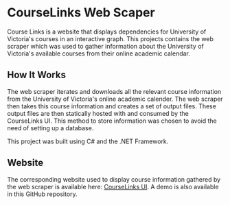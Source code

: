 # CourseLinks Web Scaper

Course Links is a website that displays dependencies for University of Victoria's courses in an interactive graph. This projects contains the web scraper which was used to gather information about the University of Victoria's available courses from their online academic calendar.

## How It Works

The web scraper iterates and downloads all the relevant course information from the University of Victoria's online academic calender. The web scraper then takes this course information and creates a set of output files. These output files are then statically hosted with and consumed by the CourseLinks UI. This method to store information was chosen to avoid the need of setting up a database.

This project was built using C# and the .NET Framework. 

## Website 
The corresponding website used to display course information gathered by the web scraper is available here: [CourseLinks UI](https://github.com/kgorgi/CourseLinks-UI). A demo is also available in this GitHub repository. 
